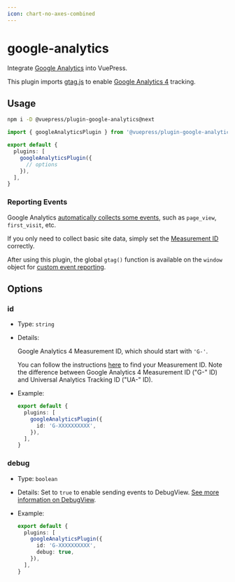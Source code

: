 ```yaml
---
icon: chart-no-axes-combined
---
```


# google-analytics

<NpmBadge package="@vuepress/plugin-google-analytics" />

Integrate [Google Analytics](https://analytics.google.com/) into VuePress.

This plugin imports [gtag.js](https://developers.google.com/analytics/devguides/collection/gtagjs) to enable [Google Analytics 4](https://support.google.com/analytics/answer/10089681) tracking.

## Usage

```bash
npm i -D @vuepress/plugin-google-analytics@next
```

```ts title=".vuepress/config.ts"
import { googleAnalyticsPlugin } from '@vuepress/plugin-google-analytics'

export default {
  plugins: [
    googleAnalyticsPlugin({
      // options
    }),
  ],
}
```

### Reporting Events

Google Analytics [automatically collects some events](https://support.google.com/analytics/answer/9234069), such as `page_view`, `first_visit`, etc.

If you only need to collect basic site data, simply set the [Measurement ID](#id) correctly.

After using this plugin, the global `gtag()` function is available on the `window` object for [custom event reporting](https://developers.google.com/analytics/devguides/collection/ga4/events).

## Options

### id

- Type: `string`

- Details:

  Google Analytics 4 Measurement ID, which should start with `'G-'`.

  You can follow the instructions [here](https://support.google.com/analytics/answer/9539598) to find your Measurement ID. Note the difference between Google Analytics 4 Measurement ID ("G-" ID) and Universal Analytics Tracking ID ("UA-" ID).

- Example:

  ```ts title=".vuepress/config.ts"
  export default {
    plugins: [
      googleAnalyticsPlugin({
        id: 'G-XXXXXXXXXX',
      }),
    ],
  }
  ```

### debug

- Type: `boolean`

- Details:
  Set to `true` to enable sending events to DebugView. [See more information on DebugView](https://support.google.com/analytics/answer/7201382).

- Example:

  ```ts title=".vuepress/config.ts"
  export default {
    plugins: [
      googleAnalyticsPlugin({
        id: 'G-XXXXXXXXXX',
        debug: true,
      }),
    ],
  }
  ```
